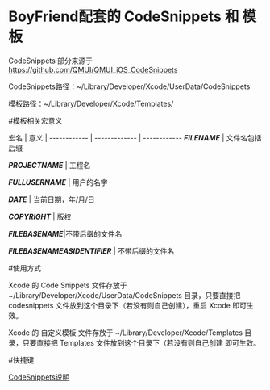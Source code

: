 # BoyFriend配套的 CodeSnippets 和 模板

CodeSnippets  部分来源于 https://github.com/QMUI/QMUI_iOS_CodeSnippets

CodeSnippets路径：~/Library/Developer/Xcode/UserData/CodeSnippets

模板路径：~/Library/Developer/Xcode/Templates/

#模板相关宏意义

宏名 | 意义 |
------------ | ------------- | ------------
___FILENAME___ | 文件名包括后缀

___PROJECTNAME___ | 工程名

___FULLUSERNAME___ | 用户的名字

___DATE___ | 当前日期，年/月/日

___COPYRIGHT___ | 版权

___FILEBASENAME___|不带后缀的文件名

___FILEBASENAMEASIDENTIFIER___ | 不带后缀的文件名




#使用方式

Xcode 的 Code Snippets 文件存放于 ~/Library/Developer/Xcode/UserData/CodeSnippets 目录，只要直接把 codesnippets 文件放到这个目录下（若没有则自己创建），重启 Xcode 即可生效。

Xcode 的 自定义模板 文件存放于 ~/Library/Developer/Xcode/Templates 目录，只要直接把 Templates 文件放到这个目录下（若没有则自己创建 即可生效。

#快捷键

[CodeSnippets说明](https://github.com/ZebZheng/BoyFriend_CT/blob/main/CodeSnippets%E8%AF%B4%E6%98%8E)

